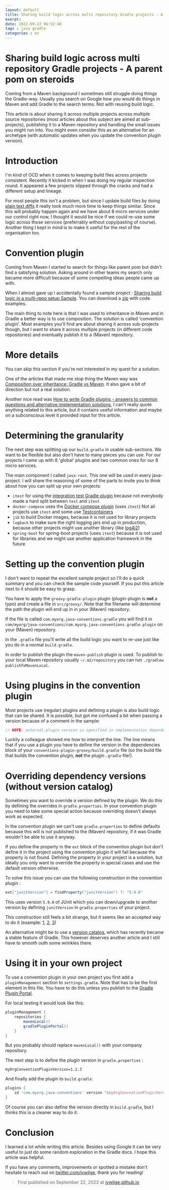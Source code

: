 ```yaml
---
layout: default
title: Sharing build logic across multi repository Gradle projects - A parent pom on steroids
exerpt: 
date: 2022-09-22 06:52:40
tags : java gradle
categories : en
---
```

Sharing build logic across multi repository Gradle projects - A parent pom on steroids
===

Coming from a Maven background I sometimes still struggle doing things the Gradle-way. Usually you search on Google how you would do things in Maven and add Gradle to the search terms. Not with reusing build logic. 

<!--more-->

This article is about sharing it across multiple projects across multiple source repositories (most articles about this subject are aimed at sub-projects), publishing it to a Maven repository and handling the small issues you might run into. You might even consider this as an alternative for an archetype (with automatic updates when you update the convention plugin version).

# Introduction

I'm kind of OCD when it comes to keeping build files across projects consistent. Recently it kicked in when I was doing my regular inspection round. It appeared a few projects slipped through the cracks and had a different setup and lineage.

For most people this isn't a problem, but since I update build files by doing [plain text diffs](https://www.jetbrains.com/go/guide/tips/compare-with-clipboard/#:~:text=Select%20any%20pair%20of%20files,file%20to%20compare%20it%20to.) it really took much more time to keep things similar. Since this will probably happen again and we have about 8 micro services under our control right now, I thought it would be nice if we could re-use some logic across those services (preferrably without copy/pasting of course). Another thing I kept in mind is to make it useful for the rest of the organisation too.

# Convention plugin

Coming from Maven I started to search for things like parent pom but didn't find a satisfying solution.
Asking around in other teams my search only became more difficult because of some compelling ideas people came up with.

When I almost gave up I accidentally found a sample project : [Sharing build logic in a multi-repo setup Sample](https://docs.gradle.org/current/samples/sample_publishing_convention_plugins.html). You can download a [zip](https://docs.gradle.org/current/samples/zips/sample_publishing_convention_plugins-groovy-dsl.zip) with code examples.

The main thing to note here is that I was used to inheritance in Maven and in Gradle a better way is to use composition. The solution is called 'convention plugin'. Most examples you'll find are about sharing it across sub-projects though, but I want to share it across multiple projects (in different code repositories) and eventually publish it to a (Maven) repository.

# More details

You can skip this section if you're not interested in my quest for a solution.

One of the articles that made me stop thing the Maven way was [Composition over inheritance: Gradle vs Maven](https://melix.github.io/blog/2021/12/composition-in-gradle.html). It also gave a bit of direction but not a real solution.

Another nice read was [How to write Gradle plugins - answers to common questions and alternative implementation solutions](https://androidexample365.com/how-to-write-gradle-plugins-answers-to-common-questions-and-alternative-implementation-solutions/), I can't really quote anything related to this article, but it contains useful information and maybe on a subconscious level it provided input for this article.

# Determining the granularity

The next step was splitting up our `build.gradle` in usable sub-sections. We want to be flexible but also don't have to many pieces you can use. For our projects I came up with 8 'global' plugins and two common ones for our 8 micro services.

The main component I called `java-root`. This one will be used in every java-project.
I will share the reasoning of some of the parts to invite you to think about how you can split  up your own projects:
- `itest` for using the [integration test Gradle plugin](https://plugins.gradle.org/plugin/com.softeq.gradle.itest) because not everybody made a hard split between `test` and `itest`
- `docker-compose` uses the [Docker compose plugin](https://github.com/avast/gradle-docker-compose-plugin) (uses `itest`) Not all projects use `itest` and some use [Testcontainers](https://www.testcontainers.org/)
- `jib` to build Docker images, because it is not used for library projects
- `logback` to make sure the right logging jars end up in production, because other projects might use another library (like [log4j2](https://logging.apache.org/log4j/2.x/))
- `spring-boot` for spring-boot projects (uses `itest`) because it is not used for libraries and we might use another application framework in the future

# Setting up the convention plugin

I don't want to repeat the excellent sample project so I'll do a quick summary and you can check the sample code yourself. If you put this article next to it should be easy to grasp.

You have to apply the `groovy-gradle-plugin` plugin (plugin-plugin is **not** a typo) and create a file in `src/groovy/`. Note that the filename will determine the path the plugin will end up in in your (Maven) repository.

If the file is called `com.myorg.java-conventions.gradle` you will find it in `com/myorg/java-conventions/com.myorg.java-conventions.gradle.plugin` on your (Maven) repository.

In the `.gradle` file you'll write all the build logic you want to re-use just like you do in a normal `build.gradle`.

In order to publish the plugin the `maven-publish` plugin is used. To publish to your local Maven repository usually `~/.m2/repository` you can run `./gradlew publishToMavenLocal`.


# Using plugins in the convention plugin

Most projects use (regular) plugins and defining a plugin is also build logic that can be shared. It is possible,  but got me confused a bit when passing a version because of a comment in the sample:

```java
// NOTE: external plugin version is specified in implementation dependency artifact of the project's build file
```

Luckily a colleague showed me how to interpret the line. The line means that if you use a plugin you have to define the version in the dependencies block of your `conventions-plugin-groovy/build.gradle` file (so the build file that builds the convention plugin, **not** the plugin `.gradle` file!).

# Overriding dependency versions (without version catalog)

Sometimes you want to override a version defined by the plugin. We do this by defining the overrides in `gradle.properties`. In your convention plugin you need to take some special action because overriding doesn't always work as expected.

In the convention plugin we can't use `gradle.properties` to define defaults because this will is not published to the (Maven) repository, if it was Gradle wouldn't be able to use it anyway.

If you define the property in the `ext` block of the convention plugin but don't define it in the project using the convention plugin it will fail because the property is not found. Defining the property in your project is a solution, but ideally you only want to override the property in special cases and use the default version otherwise.

To solve this issue you can use the following construction in the convention plugin :

```groovy
ext["junitVersion"] = findProperty("junitVersion") ?: "5.9.0"
```

This uses version `5.9.0` of JUnit which you can down/upgrade to another version by defining `junitVersion` in `gradle.properties` of your project.

This construction still feels a bit strange, but it seems like an accepted way to do it (example: [1](https://discuss.gradle.org/t/ext-properties-and-p-overrides/21269),
[2](https://docs.spring.io/spring-boot/docs/current/gradle-plugin/reference/htmlsingle/#running-your-application.passing-system-properties),
[3](https://blog.mrhaki.com/2016/05/gradle-goodness-get-property-or-default.html))

An alternative might be to use a [version catalog](https://sourcediving.com/manage-your-gradle-dependencies-with-version-catalog-not-only-in-android-114117647cdb), which has recently became a stable feature of Gradle. This however deserves another article and I still have to smooth outh some wrinkles there.

# Using it in your own project

To use a convention plugin in your own project you first add a `pluginManagement` section to `settings.gradle`. Note that has to be the first element in this file. You have to do this unless you publish to the [Gradle Plugin Portal](https://plugins.gradle.org/).

For local testing it would look like this:
```groovy
pluginManagement {
    repositories {
        mavenLocal()
        gradlePluginPortal()
    }
}
```

But you probably should replace `mavenLocal()` with your company repository.

The next step is to define the plugin version in `gradle.properties` :

```properties
myOrgConventionPluginVersion=1.2.3
```

And finally add the plugin to `build.gradle`:

```groovy
plugins {
    id 'com.myorg.java-conventions' version "$myOrgConventionPluginVersion"
}
```

Of course you can also define the version directly in `build.gradle`, but I thinks this is a cleaner way to do it.

# Conclusion

I learned a lot while writing this article. Besides using Google it can be very useful to just do some random exploration in the Gradle docs. I hope this article was helpful.

If you have any comments, improvements or spotted a mistake don't hesitate to reach out on [twitter.com/jvwilge](https://twitter.com/jvwilge), thank you for reading!

> First published on September 22, 2022 at [jvwilge.github.io](http://jvwilge.github.io)